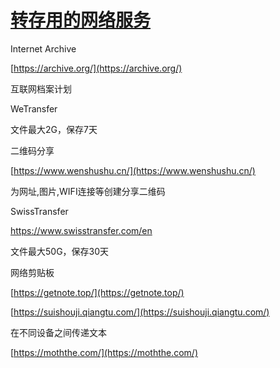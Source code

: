 # [转存用的网络服务](https://github.com/jaaleng/gitblog/issues/61)

Internet Archive

[https://archive.org/](https://archive.org/)

互联网档案计划

WeTransfer

文件最大2G，保存7天

二维码分享

[https://www.wenshushu.cn/](https://www.wenshushu.cn/)

为网址,图片,WIFI连接等创建分享二维码

SwissTransfer

[https://www.swisstransfer.com/en ](https://www.swisstransfer.com/en )

文件最大50G，保存30天

网络剪贴板

[https://getnote.top/](https://getnote.top/)


[https://suishouji.qiangtu.com/](https://suishouji.qiangtu.com/)

在不同设备之间传递文本

[https://moththe.com/](https://moththe.com/)